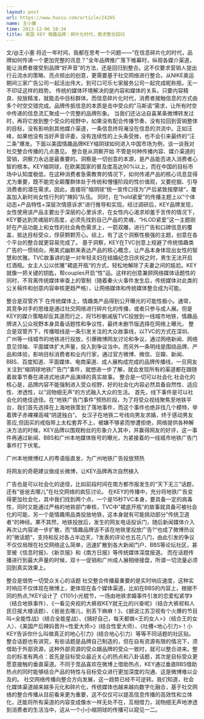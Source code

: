 ```yaml
---
layout: post
url: https://www.huxiu.com/article/24265
name: 王小塞
time: 2013-12-06 18:34
title: 美国 KEY 情趣品牌：碎片化时代，跪求整合回归
---
```

文/@王小塞 将近一年时间，我都在思考一个问题——“在信息碎片化的时代，品牌如何传递一个更加完整的讯息？”全年品牌推广落下帷幕时，纵观各媒介渠道，能让消费者接受到品牌“好声音”的方法，还是回归到整合。这不仅要求营销人提出行云流水的策略、亮点频出的创意，更需要基于社交网络进行整合。从NIKE奥运期间三家广告公司一起活出伟大，到可口可乐七家服务公司一起完成昵称瓶，无一不印证这样的趋势。 传统的媒体环境解决的是内容和媒体的关系，只要内容精良、投放精准，就能击中目标群体。而信息碎片化时代，消费者接触信息的方式由多个时空交错完成。品牌传抵信息的本质是击中受众的”马斯诺“需求，让所有时空中传递的信息流汇聚成一个完整的品牌形象。 当我们还沾沾自喜某条微博转发过时，再将它放到整个受众的视野中，如果没有配合传播节奏，没有拉回到营销整体的目标，没有影响到其他媒介渠道，一条信息终将淹没在信息的洪流中。正如汪峰，如果他没有当好声音评委，没有连续性的上头条受挫，也不会引来最终的“汪二条”爆发。下面以美国情趣品牌KEY缩阴球如何进入中国市场为例，谈一谈我对社交整合传播的几点愚见。 整合是从洞察开始 不管是何种传播内容、媒介渠道的营销，洞察力永远是最重要的。洞察是一切创意的本源，是产品能否进入消费者心智的根本。KEY缩阴球，在欧美国家的普及度高达90%以上，而在中国的目标市场中认知度极低，在这种消费者急需教育的情况下，如何传递产品的核心讯息显得尤为重要，既不能完全颠覆群体处于传统和懵懂阶段的性价值观，又要挖掘、引导消费者的潜在需求。因此，直接将”缩阴球“统一宣传口径为”产后紧致按摩球“，覆盖加入新时尚女性行列的”辣妈“队伍。 同时，在“hold紧爱”的传播主题上以“个体动态+产品特性+深层次情感诉求”进行推导和实现。经过调研后，KEY品牌发现，女性使用该产品主要出于深层的心里诉求，在女性内心渴求却羞于言传的情况下，KEY要达到灵魂层的高度，必须先找到自己产品的灵魂，“HLOD紧爱”这一主题刚好在产品功能上和女性的社会角色需求上，一箭双雕，进行广告和口碑信息的覆盖，抵达目标受众，俘获颗颗芳心。综上，有了这个洞察性极强的主题，创意在各个平台的整合就更容易完成了。 基于洞察，KEY在TVC创意上规避了传统情趣类广告的一惯倾向，用美式幽默来表达产品的核心概念，让产品本身体现出女性的智慧和优雅。TVC故事讲的是一对年轻夫妇在结婚纪念日庆祝之时，男生无法开启红酒瓶。女主人公以优雅”裙底开瓶“的方式，轻松地解除了夫妻之间的尴尬。KEY就像一把关键的钥匙，帮couples开启“性”运。这样的创意兼顾网络媒体话题性的同时，不背离传统媒体审查上的管制（随着秦火火事件发生后，传统媒体对此类的公关稿件和创意内容审核更趋严格），让网络媒体和传统媒体整合成为可能。

整合是双管齐下 在传统媒体上，情趣类产品得到公开曝光的可能性极小。通常，其竞争对手的思维是通过社交网络进行碎片化的传播，或者只参与成人展。但是KEY的媒介策略却反其道而行之，将15秒删减版TVC投放到一线城市地铁，情趣品牌进入公众视野本身具备话题性和争议性，最终未删节版选择在网络上曝光。 整合是双管齐下，传播暗线是一条引发关注的大众故事线，以TVC的方式在深圳、广州等一线城市的地铁进行投放，引爆微博网友讨论和争议，通过网络新闻、网络意见领袖、平面媒体扩大声量，投入到争议当中。而另外一条明线是围绕品牌、产品和体验，影响目标消费者和业内行家，通过官方微博、微信、豆瓣、新闻、BBS、百度知道、平面媒体、电商渠道、成人展构成完成的品牌传播线，一旦网友关注到“缩阴球地铁广告门”事件，就想进一步了解，就会发现所有的渠道都在跟随着故事节奏在递进式地讲产品演绎的真实故事。 整合是一切可以社会化 社会化的核心是，品牌内容不能强制进入受众视野，好的社会化内容必然具备自然性、适应性、渗透性，以“润物细无声”的方式融入大众的生活。 首先，线下事件是可以社会化的绝佳途径。在“地铁广告门事件”预热阶段，为了将受众视线聚焦至地铁平台，我们首先选择在上海地铁策划了落地事件，而这个事件也绝非找几个模特，举着牌子赤裸裸高喊“阴道独白”。 女汉子在地铁二号线向男友求婚，终于感动男友答应,但因买的戒指带上太松套弄不上，被嫌不够紧而惨遭拒绝，网络提供各种解决方法的时候，KEY品牌以围观粉丝的形象介入其中，并赢得网友的好评，这一事件再通过新闻、BBS和广州本地媒体账号的曝光，为紧接着的一线城市地铁广告门事件打下伏笔。

广州本地微博红人的粤语版直发，为广州地铁广告投放预热

将网友的奇葩建议做成长微博，让KEY品牌再次自然植入

广告也是可以社会化的途径，比如前段时间在南方都市报发生的“天下无三”话题，还有“爸爸去哪儿”在社交网络的疯狂讨论。 在KEY的传播中，充分将地铁广告变得更加社会化，其中我们找到两个点，一个是15秒TVC本身，要具备一定的病毒性，同时又能通过严格的地铁部门审核，TVC中”裙底开瓶“的故事就具备可被社会化的可能，另一个是情趣用品类投放地铁，这本身就有可能挑动部分”传统卫道者“的神经。果不其然，地铁投放后，发生的网友电话投诉门，随后新闻媒体介入再次让内容进一步扩散，而”情趣品牌该不该在地铁里投放广告?“也成了微博热议的”微话题“，支持和反对各占半边天，?发表的评论也五花八门，由此引发的争议不仅仅局限在社交网络这么简单，迅速扩散到各大新闻门户、BBS等论坛社区，甚至被《信息时报》、《新京报》和《南方日报》等传统媒体深度报道。 而在话题传播进行到最大声量的时候，双十一促销和广州成人展相继接盘，所谓一切流量必须回到真实效果上。

整合是借势一切受众关心的话题 社交整合传播最重要的是实时响应速度，这种实时响应不仅体现在微博上，更体现在各个媒体渠道，比如在BBS的内容上，根据不同的热点,?KEY设计了《1101小光棍节，一场由地铁求婚事件引发的恋爱松紧学》（结合地铁事件）、《一看见央视的大裤衩KEY就无比的兴奋呢》（结合大裤衩和人民日报大楼话题）、《爸爸去哪儿，别丢下麻麻！》、《据说江苏卫视有个火爆的节目叫<全能性战》（结合全能星战）、《搞好自己，每天都做<王的女人>》（结合王的女人）、《美国产后辣妈晋升<性爱大师>》(结合性爱大师）、《吐槽<地心引力>！小KEY告诉你什么叫做真正的地心引力》(结合地心引力）等等不同话题的社区贴。 整合话题也有讲究，有些话题是品牌自己制造的，但在自有资源有限的情况下，须借助于外部资源，这种外部资源的受众跟品牌的受众一致时，就可以整合进来。整合的标准有两点：首先是目标受众最近关心的热点和八卦话题，其次是目标受众更愿意接触的垂直渠道。不同于竞品喜欢在微博上借助热点，KEY通过垂直BBS借助热点的同时能够结合产品的特性与目标受众进行更加深度的沟通、这是微博难以企及的。 社交网络传播向整合方向发展，这一趋势已经不可逆转。我们知道，社会化媒体渠道越来越多元化和碎片化，传统媒体也越来越向数字化融合，基于社交网络的整合传播从目前看来更为重要，这不仅仅可以提高信息传播的高效性和立体化，还能将所有渠道的内容变成像水一样无处不在，互相借力，润物细无声地渗透到消费者的生活当中，这从一个小小缩阴球的传播可以窥见一二。


